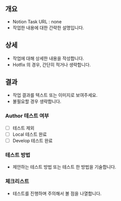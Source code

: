 ## 개요

- Notion Task URL : none
- 작업한 내용에 대한 간략한 설명입니다.

## 상세

- 작업에 대해 상세한 내용을 작성합니다.
- Hotfix 의 경우, 간단히 적거나 생략합니다.

## 결과

- 작업 결과를 텍스트 또는 이미지로 보여주세요.
- 불필요할 경우 생략합니다.

### Author 테스트 여부

- [ ] 테스트 제외
- [ ] Local 테스트 완료
- [ ] Develop 테스트 완료

### 테스트 방법

- 제안하는 테스트 방법 또는 테스트 한 방법을 기술합니다.

### 체크리스트

- 테스트를 진행하며 주의해서 볼 점을 나열합니다.
